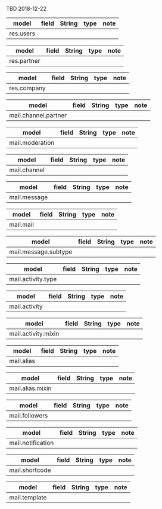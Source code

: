 TBD 2018-12-22

model|field|String|type|note
-----|-----|------|----|----
res.users||||


model|field|String|type|note
-----|-----|------|----|----
res.partner||||

model|field|String|type|note
-----|-----|------|----|----
res.company||||


model|field|String|type|note
-----|-----|------|----|----
mail.channel.partner||||


model|field|String|type|note
-----|-----|------|----|----
mail.moderation||||


model|field|String|type|note
-----|-----|------|----|----
mail.channel||||

model|field|String|type|note
-----|-----|------|----|----
mail.message||||

model|field|String|type|note
-----|-----|------|----|----
mail.mail||||

model|field|String|type|note
-----|-----|------|----|----
mail.message.subtype||||


model|field|String|type|note
-----|-----|------|----|----
mail.activity.type||||


model|field|String|type|note
-----|-----|------|----|----
mail.activity||||


model|field|String|type|note
-----|-----|------|----|----
mail.activity.mixin||||


model|field|String|type|note
-----|-----|------|----|----
mail.alias||||


model|field|String|type|note
-----|-----|------|----|----
mail.alias.mixin||||


model|field|String|type|note
-----|-----|------|----|----
mail.followers||||


model|field|String|type|note
-----|-----|------|----|----
mail.notification||||


model|field|String|type|note
-----|-----|------|----|----
mail.shortcode||||


model|field|String|type|note
-----|-----|------|----|----
mail.template||||




